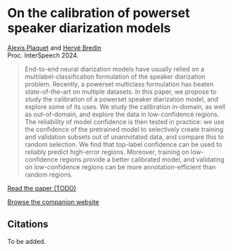 # On the calibration of powerset speaker diarization models

[Alexis Plaquet](https://frenchkrab.github.io/) and [Hervé Bredin](https://herve.niderb.fr)  
Proc. InterSpeech 2024.

> End-to-end neural diarization models have usually relied on a multilabel-classification formulation of the speaker diarization problem. Recently, a powerset multiclass formulation has beaten state-of-the-art on multiple datasets. In this paper, we propose to study the calibration of a powerset speaker diarization model, and explore some of its uses. We study the calibration in-domain, as well as out-of-domain, and explore the data in low-confidence regions. The reliability of model confidence is then tested in practice: we use the confidence of the pretrained model to selectively create training and validation subsets out of unannotated data, and compare this to random selection. We find that top-label confidence can be used to reliably predict high-error regions.  Moreover, training on low-confidence regions provide a better calibrated model, and validating on low-confidence regions can be more annotation-efficient than random regions.

[Read the paper (TODO)](https://www.isca-speech.org/archive/interspeech_2023/plaquet23_interspeech.html)

[Browse the companion website](https://frenchkrab.github.io/IS2024-powerset-calibration/)

## Citations

To be added.